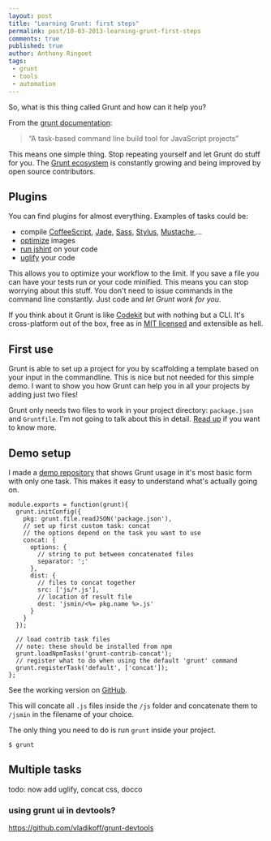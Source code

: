 ```yaml
---
layout: post
title: "Learning Grunt: first steps"
permalink: post/10-03-2013-learning-grunt-first-steps
comments: true
published: true
author: Anthony Ringoet
tags:
 - grunt
 - tools
 - automation
---
```


So, what is this thing called Grunt and how can it help you?

From the [grunt documentation](http://gruntjs.com/):
> “A task-based command line build tool for JavaScript projects”

This means one simple thing. Stop repeating yourself and let Grunt do stuff for you. The [Grunt ecosystem](http://gruntjs.com/plugins) is constantly growing and being improved by open source contributors.


## Plugins

You can find plugins for almost everything. Examples of tasks could be:

- compile [CoffeeScript](https://npmjs.org/package/grunt-contrib-coffee), [Jade](ttps://npmjs.org/package/grunt-contrib-jade), [Sass](https://npmjs.org/package/grunt-contrib-sass), [Stylus](https://npmjs.org/package/grunt-contrib-stylus), [Mustache](https://npmjs.org/package/grunt-mustache),…
- [optimize](https://npmjs.org/package/grunt-imagemin) images
- [run jshint](https://npmjs.org/package/grunt-jshint) on your code
- [uglify](https://npmjs.org/package/grunt-contrib-uglify) your code

This allows you to optimize your workflow to the limit.
If you save a file you can have your tests run or your code minified.
This means you can stop worrying about this stuff. You don't need to issue commands in the command line constantly. Just code and _let Grunt work for you_.

If you think about it Grunt is like [Codekit](http://incident57.com/codekit/) but with nothing but a CLI.
It's cross-platform out of the box, free as in [MIT licensed](https://github.com/gruntjs/grunt/blob/master/LICENSE-MIT) and extensible as hell.

## First use
Grunt is able to set up a project for you by scaffolding a template based on your input in the commandline. This is nice but not needed for this simple demo. I want to show you how Grunt can help you in all your projects by adding just two files!

Grunt only needs two files to work in your project directory: ```package.json``` and ```Gruntfile```.
I'm not going to talk about this in detail. [Read up](http://gruntjs.com/getting-started) if you want to know more.



## Demo setup
I made a [demo repository](https://github.com/knife-io/grunt-demo) that shows Grunt usage in it's most basic form with only one task. This makes it easy to understand what's actually going on.

    module.exports = function(grunt){
      grunt.initConfig({
        pkg: grunt.file.readJSON('package.json'),
        // set up first custom task: concat
        // the options depend on the task you want to use
        concat: {
          options: {
            // string to put between concatenated files
            separator: ';'
          },
          dist: {
            // files to concat together
            src: ['js/*.js'],
            // location of result file
            dest: 'jsmin/<%= pkg.name %>.js'
          }
        }
      });

      // load contrib task files
      // note: these should be installed from npm
      grunt.loadNpmTasks('grunt-contrib-concat');
      // register what to do when using the default 'grunt' command
      grunt.registerTask('default', ['concat']);
    };

See the working version on [GitHub](http://github.com/add-url).

This will concate all `.js` files inside the `/js` folder and concatenate them to `/jsmin` in the filename of your choice.

The only thing you need to do is run `grunt` inside your project.

    $ grunt



## Multiple tasks

todo: now add uglify, concat css, docco






### using grunt ui in devtools?
https://github.com/vladikoff/grunt-devtools